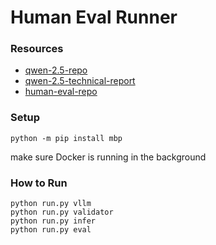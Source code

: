 # Human Eval Runner

### Resources
- [qwen-2.5-repo](https://github.com/QwenLM/Qwen2.5-Coder/tree/main)
- [qwen-2.5-technical-report](https://arxiv.org/pdf/2409.12186)
- [human-eval-repo](https://github.com/openai/human-eval)

### Setup

```python -m pip install mbp```

make sure Docker is running in the background

### How to Run

```
python run.py vllm
python run.py validator
python run.py infer
python run.py eval
```